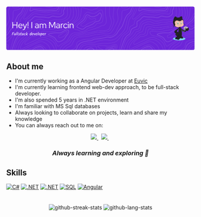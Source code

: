 ![Header](./github-header-image.png)

## About me
- I'm currently working as a Angular Developer at [Euvic](https://www.euvic.com/)
- I'm currently learning frontend web-dev approach, to be full-stack developer.
- I'm also spended 5 years in .NET environment 
- I'm familiar with MS Sql databases
- Always looking to collaborate on projects, learn and share my knowledge
- You can always reach out to me on:

<p align="center">
<a href="https://mail.google.com/mail/u/0/?fs=1&tf=cm&source=mailto&to=marcin_marcinkowski@icloud.com">
   <img src="https://img.shields.io/badge/Mail-D14836?style=for-the-badge&logo=gmail&logoColor=white">
</a>
&nbsp;
<a href="https://www.linkedin.com/in/marcin-marcinkowski-95634ab5/">
   <img src="https://img.shields.io/badge/LinkedIn-0077B5?style=for-the-badge&logo=linkedin&logoColor=white">
</a>
&nbsp;
</p>

<h3 align="center"><em> Always learning and exploring 🙌 </em></h3>

## Skills
<p align="center">
  
<a href="#"><img alt="C#" src="https://img.shields.io/badge/CSharp-404D59?style=for-the-badge&logo=csharp&logoColor=white"></a>
<a href="#"><img alt=".NET" src="https://img.shields.io/badge/.Net-3880FF?style=for-the-badge&logo=.NET&logoColor=white"></a>
<a href="#"><img alt=".NET" src="https://img.shields.io/badge/WPF-217346?style=for-the-badge&logo=Microsoft&logoColor=white"></a>
<a href="#"><img alt="SQL" src="https://img.shields.io/badge/MSSQL-CC2927?style=for-the-badge&logo=Microsoft SQL Server&logoColor=white"></a>
<a href="#"><img alt="Angular" src="https://img.shields.io/badge/Angular-DD0031?style=for-the-badge&logo=angular&logoColor=white"></a>
</p>
<p align="center">
    <img src="http://github-readme-streak-stats.herokuapp.com?user=Daxter44&theme=dark" alt="github-streak-stats"/>
    <img style="padding-top: 24px" src="https://github-readme-stats.vercel.app/api/top-langs/?username=daxter44&exclude_repo=Wall-E-2.1&langs_count=8&layout=compact&theme=dark" alt="github-lang-stats" />
</p>
